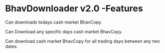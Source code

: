 # BhavDownloader v2.0 -Features



Can downloads todays cash market BhavCopy.

Can Download any specific days cash market BhavCopy.

Can download cash market BhavCopy for all trading days between any two dates.
